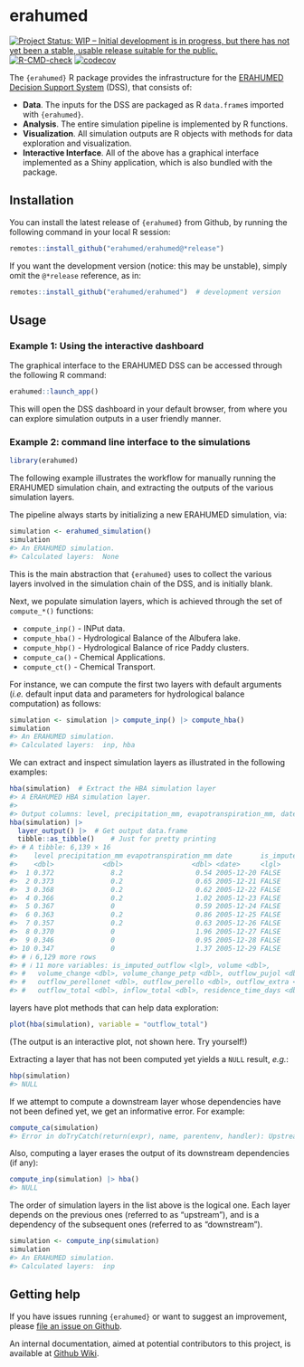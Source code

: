 
<!-- README.md is generated from README.Rmd. Please edit that file -->

# erahumed

<!-- badges: start -->

[![Project Status: WIP – Initial development is in progress, but there
has not yet been a stable, usable release suitable for the
public.](https://www.repostatus.org/badges/latest/wip.svg)](https://www.repostatus.org/#wip)
[![R-CMD-check](https://github.com/erahumed/erahumed/actions/workflows/R-CMD-check.yaml/badge.svg)](https://github.com/erahumed/erahumed/actions/workflows/R-CMD-check.yaml)
[![codecov](https://codecov.io/gh/erahumed/erahumed/graph/badge.svg?token=72POLBUEUR)](https://codecov.io/gh/erahumed/erahumed)
<!-- badges: end -->

The `{erahumed}` R package provides the infrastructure for the [ERAHUMED
Decision Support
System](https://www.erahumed.com/decision-support-system/) (DSS), that
consists of:

- **Data**. The inputs for the DSS are packaged as R `data.frame`s
  imported with `{erahumed}`.
- **Analysis**. The entire simulation pipeline is implemented by R
  functions.
- **Visualization**. All simulation outputs are R objects with methods
  for data exploration and visualization.
- **Interactive Interface**. All of the above has a graphical interface
  implemented as a Shiny application, which is also bundled with the
  package.

## Installation

You can install the latest release of `{erahumed}` from Github, by
running the following command in your local R session:

``` r
remotes::install_github("erahumed/erahumed@*release")
```

If you want the development version (notice: this may be unstable),
simply omit the `@*release` reference, as in:

``` r
remotes::install_github("erahumed/erahumed")  # development version
```

## Usage

### Example 1: Using the interactive dashboard

The graphical interface to the ERAHUMED DSS can be accessed through the
following R command:

``` r
erahumed::launch_app()
```

This will open the DSS dashboard in your default browser, from where you
can explore simulation outputs in a user friendly manner.

### Example 2: command line interface to the simulations

``` r
library(erahumed)
```

The following example illustrates the workflow for manually running the
ERAHUMED simulation chain, and extracting the outputs of the various
simulation layers.

The pipeline always starts by initializing a new ERAHUMED simulation,
via:

``` r
simulation <- erahumed_simulation()
simulation
#> An ERAHUMED simulation.
#> Calculated layers:  None
```

This is the main abstraction that `{erahumed}` uses to collect the
various layers involved in the simulation chain of the DSS, and is
initially blank.

Next, we populate simulation layers, which is achieved through the set
of `compute_*()` functions:

- `compute_inp()` - INPut data.
- `compute_hba()` - Hydrological Balance of the Albufera lake.
- `compute_hbp()` - Hydrological Balance of rice Paddy clusters.
- `compute_ca()` - Chemical Applications.
- `compute_ct()` - Chemical Transport.

For instance, we can compute the first two layers with default arguments
(*i.e.* default input data and parameters for hydrological balance
computation) as follows:

``` r
simulation <- simulation |> compute_inp() |> compute_hba()
simulation
#> An ERAHUMED simulation.
#> Calculated layers:  inp, hba
```

We can extract and inspect simulation layers as illustrated in the
following examples:

``` r
hba(simulation)  # Extract the HBA simulation layer
#> A ERAHUMED HBA simulation layer.
#> 
#> Output columns: level, precipitation_mm, evapotranspiration_mm, date, is_imputed_level, is_imputed_outflow, volume, volume_change, volume_change_petp, outflow_pujol, outflow_perellonet, outflow_perello, outflow_extra, outflow_total, inflow_total, residence_time_days
hba(simulation) |> 
  layer_output() |>  # Get output data.frame
  tibble::as_tibble()    # Just for pretty printing
#> # A tibble: 6,139 × 16
#>    level precipitation_mm evapotranspiration_mm date       is_imputed_level
#>    <dbl>            <dbl>                 <dbl> <date>     <lgl>           
#>  1 0.372              8.2                  0.54 2005-12-20 FALSE           
#>  2 0.373              0.2                  0.65 2005-12-21 FALSE           
#>  3 0.368              0.2                  0.62 2005-12-22 FALSE           
#>  4 0.366              0.2                  1.02 2005-12-23 FALSE           
#>  5 0.367              0                    0.59 2005-12-24 FALSE           
#>  6 0.363              0.2                  0.86 2005-12-25 FALSE           
#>  7 0.357              0.2                  0.63 2005-12-26 FALSE           
#>  8 0.370              0                    1.96 2005-12-27 FALSE           
#>  9 0.346              0                    0.95 2005-12-28 FALSE           
#> 10 0.347              0                    1.37 2005-12-29 FALSE           
#> # ℹ 6,129 more rows
#> # ℹ 11 more variables: is_imputed_outflow <lgl>, volume <dbl>,
#> #   volume_change <dbl>, volume_change_petp <dbl>, outflow_pujol <dbl>,
#> #   outflow_perellonet <dbl>, outflow_perello <dbl>, outflow_extra <dbl>,
#> #   outflow_total <dbl>, inflow_total <dbl>, residence_time_days <dbl>
```

layers have plot methods that can help data exploration:

``` r
plot(hba(simulation), variable = "outflow_total")
```

(The output is an interactive plot, not shown here. Try yourself!)

Extracting a layer that has not been computed yet yields a `NULL`
result, *e.g.*:

``` r
hbp(simulation)
#> NULL
```

If we attempt to compute a downstream layer whose dependencies have not
been defined yet, we get an informative error. For example:

``` r
compute_ca(simulation)
#> Error in doTryCatch(return(expr), name, parentenv, handler): Upstream layer 'hbp' of simulation must be computed first.
```

Also, computing a layer erases the output of its downstream dependencies
(if any):

``` r
compute_inp(simulation) |> hba()
#> NULL
```

The order of simulation layers in the list above is the logical one.
Each layer depends on the previous ones (referred to as “upstream”), and
is a dependency of the subsequent ones (referred to as “downstream”).

``` r
simulation <- compute_inp(simulation)
simulation
#> An ERAHUMED simulation.
#> Calculated layers:  inp
```

## Getting help

If you have issues running `{erahumed}` or want to suggest an
improvement, please [file an issue on
Github](https://github.com/erahumed/erahumed/issues).

An internal documentation, aimed at potential contributors to this
project, is available at [Github
Wiki](https://github.com/erahumed/erahumed/wiki).
